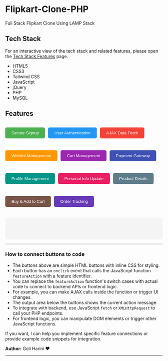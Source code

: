# Flipkart-Clone-PHP

Full Stack Flipkart Clone Using LAMP Stack

## Tech Stack

For an interactive view of the tech stack and related features, please open the [Tech Stack Features](techstack_features.html) page.

- HTML5
- CSS3
- Tailwind CSS
- JavaScript
- jQuery
- PHP
- MySQL

## Features

<div style="display: flex; flex-wrap: wrap; gap: 10px; margin-top: 10px;">

<button style="background-color: #4CAF50; color: white; border: none; padding: 10px 20px; border-radius: 5px; cursor: pointer;" onclick="featureAction('signup')">Secure Signup</button>

<button style="background-color: #2196F3; color: white; border: none; padding: 10px 20px; border-radius: 5px; cursor: pointer;" onclick="featureAction('login')">User Authentication</button>

<button style="background-color: #f44336; color: white; border: none; padding: 10px 20px; border-radius: 5px; cursor: pointer;" onclick="featureAction('ajax')">AJAX Data Fetch</button>

<button style="background-color: #ff9800; color: white; border: none; padding: 10px 20px; border-radius: 5px; cursor: pointer;" onclick="featureAction('wishlist')">Wishlist Management</button>

<button style="background-color: #9c27b0; color: white; border: none; padding: 10px 20px; border-radius: 5px; cursor: pointer;" onclick="featureAction('cart')">Cart Management</button>

<button style="background-color: #3f51b5; color: white; border: none; padding: 10px 20px; border-radius: 5px; cursor: pointer;" onclick="featureAction('payment')">Payment Gateway</button>

<button style="background-color: #009688; color: white; border: none; padding: 10px 20px; border-radius: 5px; cursor: pointer;" onclick="featureAction('profile')">Profile Management</button>

<button style="background-color: #e91e63; color: white; border: none; padding: 10px 20px; border-radius: 5px; cursor: pointer;" onclick="featureAction('update')">Personal Info Update</button>

<button style="background-color: #607d8b; color: white; border: none; padding: 10px 20px; border-radius: 5px; cursor: pointer;" onclick="featureAction('product')">Product Details</button>

<button style="background-color: #795548; color: white; border: none; padding: 10px 20px; border-radius: 5px; cursor: pointer;" onclick="featureAction('purchase')">Buy & Add to Cart</button>

<button style="background-color: #673ab7; color: white; border: none; padding: 10px 20px; border-radius: 5px; cursor: pointer;" onclick="featureAction('orders')">Order Tracking</button>

</div>

<div id="featureOutput" style="margin-top: 20px; font-family: monospace; white-space: pre-wrap; background-color: #f4f4f4; padding: 10px; border-radius: 5px; min-height: 50px;"></div>

<script>
function featureAction(feature) {
    let output = '';
    switch(feature) {
        case 'signup':
            output = 'Triggering secure OTP email verified signup process...';
            break;
        case 'login':
            output = 'Handling user login, signup, and logout authentication...';
            break;
        case 'ajax':
            output = 'Performing AJAX requests for seamless data retrieval...';
            break;
        case 'wishlist':
            output = 'Managing wishlist additions and removals...';
            break;
        case 'cart':
            output = 'Managing shopping cart operations...';
            break;
        case 'payment':
            output = 'Processing payments via Cashfree gateway...';
            break;
        case 'profile':
            output = 'Accessing and updating user profile information...';
            break;
        case 'update':
            output = 'Updating personal info and mobile number...';
            break;
        case 'product':
            output = 'Enhancing product details with dynamic effects...';
            break;
        case 'purchase':
            output = 'Facilitating buy now and add to cart options...';
            break;
        case 'orders':
            output = 'Tracking basic order statuses...';
            break;
        default:
            output = 'Unknown feature selected.';
    }
    document.getElementById('featureOutput').textContent = output;
}
</script>

---


### How to connect buttons to code

- The buttons above are simple HTML buttons with inline CSS for styling.
- Each button has an `onclick` event that calls the JavaScript function `featureAction` with a feature identifier.
- You can replace the `featureAction` function's switch cases with actual code to connect to backend APIs or frontend logic.
- For example, you can make AJAX calls inside the function or trigger UI changes.
- The output area below the buttons shows the current action message.
- To integrate with backend, use JavaScript `fetch` or `XMLHttpRequest` to call your PHP endpoints.
- For frontend logic, you can manipulate DOM elements or trigger other JavaScript functions.

If you want, I can help you implement specific feature connections or provide example code snippets for integration.


**Author:** Goli Harini ❤️

---